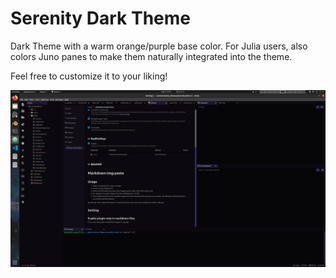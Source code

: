 # Serenity Dark Theme

Dark Theme with a warm orange/purple base color. For Julia users, also colors Juno panes to make them naturally integrated into the theme.

Feel free to customize it to your liking!

![Theme screenshot](assets/theme_example.png)
